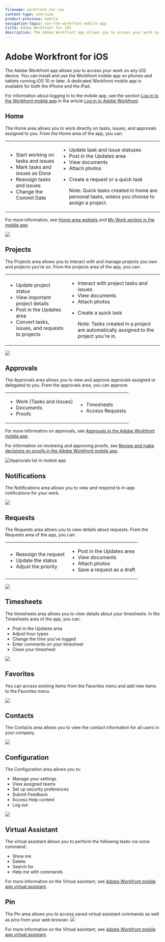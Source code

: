 ```yaml
---
filename: workfront-for-ios
content-type: overview
product-previous: mobile
navigation-topic: use-the-workfront-mobile-app
title: Adobe Workfront for iOS
description: The Adobe Workfront app allows you to access your work on any iOS device. You can install and use the Workfront mobile app on phones and tablets running iOS 10 or later. A dedicated Workfront mobile app is available for both the iPhone and the iPad.
---
```


# Adobe Workfront for iOS

The Adobe Workfront app allows you to access your work on any iOS device. You can install and use the Workfront mobile app on phones and tablets running iOS 10 or later. A dedicated Workfront mobile app is available for both the iPhone and the iPad.

For information about logging in to the mobile app, see the section [Log in to the Workfront mobile app](../../../workfront-basics/manage-your-account-and-profile/managing-your-workfront-account/log-in-to-workfront.md#log) in the article [Log in to Adobe Workfront](../../../workfront-basics/manage-your-account-and-profile/managing-your-workfront-account/log-in-to-workfront.md).

## Home

The Home area allows you to work directly on tasks, issues, and approvals assigned to you. From the Home area of the app, you can:

<table style="table-layout:auto"> 
 <col> 
 <col> 
 <tbody> 
  <tr> 
   <td> 
    <ul> 
     <li>Start working on tasks and issues</li> 
     <li>Mark tasks and issues as Done</li> 
     <li>Reassign tasks and issues</li> 
     <li>Change the Commit Date</li> 
    </ul> </td> 
   <td> 
    <ul> 
     <li>Update task and issue statuses</li> 
     <li>Post in the Updates area</li> 
     <li>View documents</li> 
     <li>Attach photos</li> 
     <li> <p>Create a request or a quick task</p> <p>Note: Quick tasks created in home are personal tasks, unless you choose to assign a project.</p> </li> 
    </ul> </td> 
  </tr> 
 </tbody> 
</table>

For more information, see [Home area widgets](../../../workfront-basics/mobile-apps/using-the-workfront-mobile-app/home-area-widgets-mobile.md) and [My Work section in the mobile app](../../../workfront-basics/mobile-apps/using-the-workfront-mobile-app/my-work-section-mobile.md).

![](assets/mobile-home-area-338x1039.png)

## Projects

The Projects area allows you to interact with and manage projects you own and projects you're on. From the projects area of the app, you can:

<table style="table-layout:auto"> 
 <col> 
 <col> 
 <tbody> 
  <tr> 
   <td> 
    <ul> 
     <li>Update project status</li> 
     <li>View important project details</li> 
     <li>Post in the Updates area</li> 
     <li>Convert tasks, issues, and requests to projects</li> 
    </ul> </td> 
   <td> 
    <ul> 
     <li>Interact with project tasks and issues</li> 
     <li>View documents</li> 
     <li>Attach photos</li> 
     <li> <p>Create a quick task</p> <p>Note: Tasks created in a project are automatically assigned to the project you're in. </p> </li> 
    </ul> </td> 
  </tr> 
 </tbody> 
</table>

![](assets/mobile-projects-adobe-350x601.png)

## Approvals

The Approvals area allows you to view and approve approvals assigned or delegated to you. From the approvals area, you can approve:

<table style="table-layout:auto"> 
 <col> 
 <col> 
 <tbody> 
  <tr> 
   <td> 
    <ul> 
     <li>Work (Tasks and Issues)</li> 
     <li>Documents</li> 
     <li>Proofs </li> 
    </ul> </td> 
   <td> 
    <ul> 
     <li>Timesheets</li> 
     <li>Access Requests</li> 
    </ul> </td> 
  </tr> 
 </tbody> 
</table>

For more information on approvals, see [Approvals in the Adobe Workfront mobile app](../../../workfront-basics/mobile-apps/using-the-workfront-mobile-app/approvals-in-mobile-app.md).

For information on reviewing and approving proofs, see [Review and make decisions on proofs in the Adobe Workfront mobile app](../../../workfront-basics/mobile-apps/using-the-workfront-mobile-app/work-with-proofs-in-mobile-app.md).

![Approvals list in mobile app](assets/mobile-approvals-adobe-350x574.png)

## Notifications

The Notifications area allows you to view and respond to in-app notifications for your work.

![](assets/mobile-notifications-adobe-350x601.png)

## Requests

The Requests area allows you to view details about requests. From the Requests area of the app, you can:

<table style="table-layout:auto"> 
 <col> 
 <col> 
 <tbody> 
  <tr> 
   <td> 
    <ul> 
     <li>Reassign the request</li> 
     <li>Update the status</li> 
     <li>Adjust the priority</li> 
    </ul> </td> 
   <td> 
    <ul> 
     <li>Post in the Updates area</li> 
     <li>View documents</li> 
     <li>Attach photos</li> 
     <li>Save a request as a draft</li> 
    </ul> </td> 
  </tr> 
 </tbody> 
</table>

![](assets/mobile-requests-adobe-350x602.png)

## Timesheets

The timesheets area allows you to view details about your timesheets. In the Timesheets area of the app, you can:

* Post in the Updates area
* Adjust hour types
* Change the time you've logged
* Enter comments on your timesheet
* Close your timesheet

![](assets/mobile-timesheets-adobe-350x604.png)

## Favorites

You can access existing items from the Favorites menu and add new items to the Favorites menu.

![](assets/mobile-favorites-adobe-350x602.png)

## Contacts

The Contacts area allows you to view the contact information for all users in your company.

![](assets/mobile-contacts-adobe-350x603.png)

## Configuration

The Configuration area allows you to:

* Manage your settings
* View assigned teams
* Set up security preferences
* Submit Feedback
* Access Help content
* Log out

![](assets/mobile-settings-ios-adobe-350x601.png)

## Virtual Assistant

The virtual assistant allows you to perform the following tasks via voice command:

* Show me
* Delete
* Search for 
* Help me with commands

For more information on the Virtual assistant, see [Adobe Workfront mobile app virtual assistant](../../../workfront-basics/mobile-apps/using-the-workfront-mobile-app/wf-mobile-virtual-assistant.md).

## Pin

The Pin area allows you to access saved virtual assistant commands as well as pins from your web browser. 
![](assets/pin-and-save-query-adobe-350x285.png)

For more information on the Virtual assistant, see [Adobe Workfront mobile app virtual assistant](../../../workfront-basics/mobile-apps/using-the-workfront-mobile-app/wf-mobile-virtual-assistant.md).
